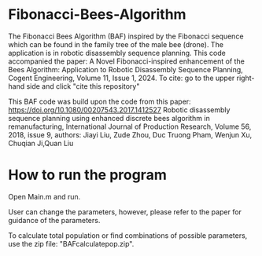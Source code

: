 # Fibonacci-Bees-Algorithm
The Fibonacci Bees Algorithm (BAF) inspired by the Fibonacci sequence which can be found in the family tree of the male bee (drone). The application is in robotic disassembly sequence planning.
This code accompanied the paper: A Novel Fibonacci-inspired enhancement of the Bees Algorithm: Application to Robotic Disassembly Sequence Planning, Cogent Engineering, Volume 11, Issue 1, 2024.
To cite: go to the upper right-hand side and click "cite this repository"


This BAF code was build upon the code from this paper: https://doi.org/10.1080/00207543.2017.1412527 Robotic disassembly sequence planning using enhanced discrete bees algorithm in remanufacturing, International Journal of Production Research, Volume 56, 2018, issue 9, authors: Jiayi Liu, Zude Zhou, Duc Truong Pham, Wenjun Xu, Chuqian Ji,Quan Liu

# How to run the program
Open Main.m and run.

User can change the parameters, however, please refer to the paper for guidance of the parameters. 

To calculate total population or find combinations of possible parameters, use the zip file: "BAFcalculatepop.zip".
